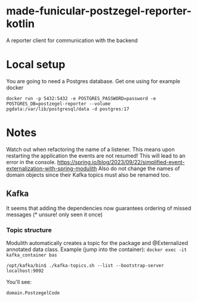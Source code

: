 # made-funicular-postzegel-reporter-kotlin
A reporter client for communication with the backend

# Local setup
You are going to need a Postgres database.
Get one using for example docker
```shell
docker run -p 5432:5432 -e POSTGRES_PASSWORD=password -e POSTGRES_DB=postzegel-reporter --volume pgdata:/var/lib/postgresql/data -d postgres:17
```

# Notes
Watch out when refactoring the name of a listener. This means upon restarting the application the events are not resumed!
This will lead to an error in the console.
https://spring.io/blog/2023/09/22/simplified-event-externalization-with-spring-modulith
Also do not change the names of domain objects since their Kafka topics must also be renamed too.


## Kafka
It seems that adding the dependencies now guarantees ordering of missed messages (* unsure! only seen it once)

### Topic structure
Modulith automatically creates a topic for the package and @Externalized annotated data class.
Example (jump into the container): `docker exec -it kafka_container bas`
```
/opt/kafka/bin$ ./kafka-topics.sh --list --bootstrap-server localhost:9092
```
You'll see:
```
domain.PostzegelCode
```
